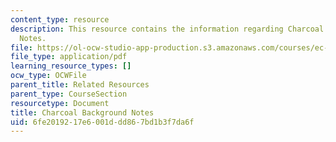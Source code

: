 ```yaml
---
content_type: resource
description: This resource contains the information regarding Charcoal Background
  Notes.
file: https://ol-ocw-studio-app-production.s3.amazonaws.com/courses/ec-701j-d-lab-i-development-fall-2009/6fe2019217e6001ddd867bd1b3f7da6f_MITEC_701JF09_char_bg.pdf
file_type: application/pdf
learning_resource_types: []
ocw_type: OCWFile
parent_title: Related Resources
parent_type: CourseSection
resourcetype: Document
title: Charcoal Background Notes
uid: 6fe20192-17e6-001d-dd86-7bd1b3f7da6f
---
```

